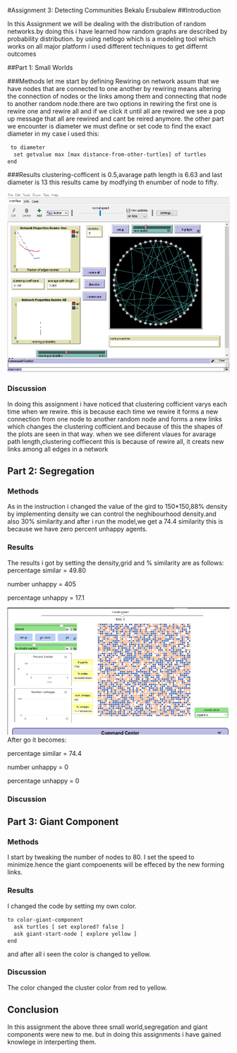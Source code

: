 #Assignment 3: Detecting Communities
Bekalu Ersubalew
##Introduction

In this Assignment we will be dealing with the distribution of random networks.by doing this i have learned  how random graphs are described by probability distribution. by using netlogo which is a modeling tool which works on all major platform i used different techniques to get 
differnt outcomes


##Part 1: Small Worlds

###Methods
let me start by defining Rewiring on network assum that we have nodes that are connected to one another by 
rewiring means altering the connection of nodes or the links among them and connecting that node to another 
random node.there are two options in rewiring the first one is rewire one and rewire all and if we click it until all are 
rewired we see a pop up message that all are rewired and cant be reired anymore. 
the other part we encounter is diameter we must define or set code to find the exact diameter in my case i 
used this:
```
 to diameter
  set getvalue max [max distance-from-other-turtles] of turtles
end
```
###Results
clustering-cofficent is 0.5,avarage path length is 6.63 and last diameter is 13
this results came by modfying th enumber of node to fifty.

![Alt text](small.PNG)
### Discussion

In doing this assignment i have noticed that clustering cofficient varys each time when we rewire.
this is because each time we rewire it forms a new connection  from one node to another random node and forms a new 
links which changes the clustering cofficient.and because of this the shapes of the plots are seen in that way.
 when we see diiferent vlaues for  avarage path length,clustering coffiecent this is because of rewire all, it creats new 
links among all edges in a network
 

## Part 2: Segregation

### Methods
As in the instruction i changed the value of the gird to 150*150,88% density by implementing density we can control the neghibourhood density.and also 30% similarity.and after i run the model,we get a 74.4 similarity this is because we have zero percent unhappy agents.

### Results
The results i got by setting the density,grid and % similarity are as follows:
percentage similar = 49.80

number unhappy = 405

percentage unhappy = 17.1

![Alt text](segregaitonset.PNG)
After go it becomes:

percentage similar = 74.4

number unhappy = 0

percentage unhappy = 0
### Discussion


## Part 3: Giant Component
### Methods
I start by tweaking the number of nodes to 80. I set the speed to minimize.hence the giant compoenents will be effeced by the new forming links.

### Results
I changed the code by setting my own color. 


```
to color-giant-component
  ask turtles [ set explored? false ]
  ask giant-start-node [ explore yellow ]
end
```
and after all i seen the color is changed to yellow.

### Discussion
The color changed the cluster color from red to yellow.

## Conclusion

In this assignment the above three small world,segregation and giant components were new to me.
but in doing this assignments i have gained knowlege in interperting them.




















